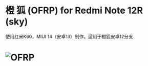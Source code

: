 # 橙 狐 (OFRP) for Redmi Note 12R (sky)  
使用红米K60，MIUI 14（安卓13）制作，适用于橙狐安卓12分支  

![OFRP](https://image.ibb.co/cTMWux/logo.jpg "OFRP")  
====================================================

